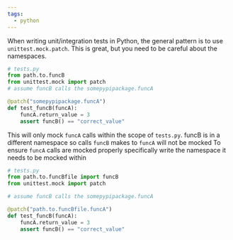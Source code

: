 ```yaml
---
tags:
  - python
---
```

When writing unit/integration tests in Python, the general pattern is to use `unittest.mock.patch`.  This is great, but you need to be careful about the namespaces. 

```python
# tests.py
from path.to.funcB
from unittest.mock import patch
# assume funcB calls the somepypipackage.funcA

@patch("somepypipackage.funcA")
def test_funcB(funcA):
	funcA.return_value = 3
	assert funcB() == "correct_value"
```

This will only mock `funcA` calls within the scope of  `tests.py`.  funcB is in a different namespace so calls `funcB` makes to `funcA` will not be mocked  To ensure `funcA` calls are mocked properly specifically write the namespace it needs to be mocked within

```python
# tests.py
from path.to.funcBfile import funcB
from unittest.mock import patch

# assume funcB calls the somepypipackage.funcA

@patch("path.to.funcBfile.funcA")
def test_funcB(funcA):
	funcA.return_value = 3
	assert funcB() == "correct_value"
```